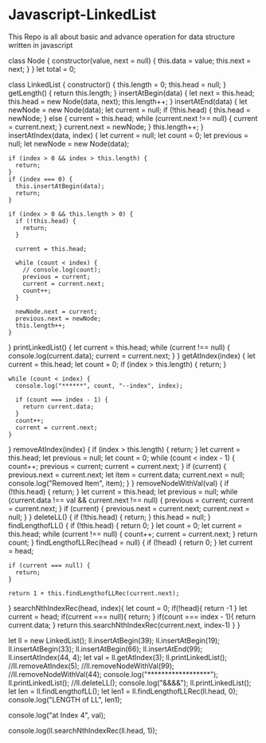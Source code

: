 # Javascript-LinkedList
This Repo is all about basic and advance operation for data structure written in javascript

<!-- **************LINKED LIST Basic Operation in JS -->

class Node {
  constructor(value, next = null) {
    this.data = value;
    this.next = next;
  }
}
let total = 0;

class LinkedList {
  constructor() {
    this.length = 0;
    this.head = null;
  }
  getLength() {
    return this.length;
  }
  insertAtBegin(data) {
    let next = this.head;
    this.head = new Node(data, next);
    this.length++;
  }
  insertAtEnd(data) {
    let newNode = new Node(data);
    let current = null;
    if (!this.head) {
      this.head = newNode;
    } else {
      current = this.head;
      while (current.next !== null) {
        current = current.next;
      }
      current.next = newNode;
    }
    this.length++;
  }
  insertAtIndex(data, index) {
    let current = null;
    let count = 0;
    let previous = null;
    let newNode = new Node(data);

    if (index > 0 && index > this.length) {
      return;
    }
    if (index === 0) {
      this.insertAtBegin(data);
      return;
    }

    if (index > 0 && this.length > 0) {
      if (!this.head) {
        return;
      }

      current = this.head;

      while (count < index) {
        // console.log(count);
        previous = current;
        current = current.next;
        count++;
      }

      newNode.next = current;
      previous.next = newNode;
      this.length++;
    }
  }
  printLinkedList() {
    let current = this.head;
    while (current !== null) {
      console.log(current.data);
      current = current.next;
    }
  }
  getAtIndex(index) {
    let current = this.head;
    let count = 0;
    if (index > this.length) {
      return;
    }

    while (count < index) {
      console.log("******", count, "--index", index);

      if (count === index - 1) {
        return current.data;
      }
      count++;
      current = current.next;
    }
  }
  removeAtIndex(index) {
    if (index > this.length) {
      return;
    }
    let current = this.head;
    let previous = null;
    let count = 0;
    while (count < index - 1) {
      count++;
      previous = current;
      current = current.next;
    }
    if (current) {
      previous.next = current.next;
      let item = current.data;
      current.next = null;
      console.log("Removed Item", item);
    }
  }
  removeNodeWithVal(val) {
    if (!this.head) {
      return;
    }
    let current = this.head;
    let previous = null;
    while (current.data !== val && current.next !== null) {
      previous = current;
      current = current.next;
    }
    if (current) {
      previous.next = current.next;
      current.next = null;
    }
  }
  deleteLL() {
    if (!this.head) {
      return;
    }
    this.head = null;
  }
  findLengthofLL() {
    if (!this.head) {
      return 0;
    }
    let count = 0;
    let current = this.head;
    while (current !== null) {
      count++;
      current = current.next;
    }
    return count;
  }
  findLengthofLLRec(head = null) {
    if (!head) {
      return 0;
    }
    let current = head;

    if (current === null) {
      return;
    }

    return 1 + this.findLengthofLLRec(current.next);
  }
  searchNthIndexRec(head, index){
    let count = 0;
    if(!head){
      return -1
    }
    let current = head;
    if(current === null){
      return;
    }
    if(count === index - 1){
      return current.data;
    }
    return this.searchNthIndexRec(current.next, index-1)
  }
}

let ll = new LinkedList();
ll.insertAtBegin(39);
ll.insertAtBegin(19);
ll.insertAtBegin(33);
ll.insertAtBegin(66);
ll.insertAtEnd(99);
ll.insertAtIndex(44, 4);
let val = ll.getAtIndex(3);
ll.printLinkedList();
//ll.removeAtIndex(5);
//ll.removeNodeWithVal(99);
//ll.removeNodeWithVal(44);
console.log("******************");
ll.printLinkedList();
//ll.deleteLL();
console.log("&&&&");
ll.printLinkedList();
let len = ll.findLengthofLL();
let len1 = ll.findLengthofLLRec(ll.head, 0);
console.log("LENGTH of LL", len1);

console.log("at Index 4", val);

console.log(ll.searchNthIndexRec(ll.head, 1));



<!-- *************END********************************* -->

